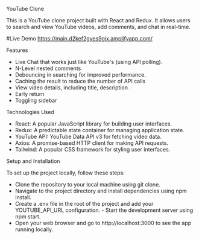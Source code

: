 YouTube Clone

This is a YouTube clone project built with React and Redux. It allows users to search and view YouTube videos, add comments, and chat in real-time.

#Live Demo
https://main.d2kef2gyes9gjx.amplifyapp.com/

Features

- Live Chat that works just like YouTube's (using API polling).
- N-Level nested comments 
- Debouncing in searching for improved performance.
- Caching the result to reduce the number of API calls
- View video details, including title, description .
- Early return
- Toggling sidebar 

Technologies Used

- React: A popular JavaScript library for building user interfaces.
- Redux: A predictable state container for managing application state.
- YouTube API: YouTube Data API v3 for fetching video data.
- Axios: A promise-based HTTP client for making API requests.
- Tailwind: A popular CSS framework for styling user interfaces.


Setup and Installation

To set up the project locally, follow these steps:

- Clone the repository to your local machine using git clone.
- Navigate to the project directory and install dependencies using npm install.
- Create a .env file in the root of the project and add your YOUTUBE_API_URL configuration. - Start the development server using npm start.
- Open your web browser and go to http://localhost:3000 to see the app running locally.
